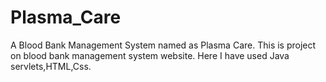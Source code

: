 # Plasma_Care
A Blood Bank Management System named as Plasma Care.
This is project on blood bank management system website. Here I have used Java servlets,HTML,Css.
